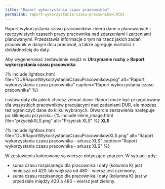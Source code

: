 ```yaml
---
title: "Raport wykorzystania czasu pracowników"
permalink: raport-wykorzystania-czasu-pracownikow.html
---
```


Raport wykorzystania czasu pracowników zbiera dane o planowanych i rzeczywistych czasach pracy pracownika nad zdarzeniami i zarzeniami planowanymi. Przedstawia informacje o tym na rzecz jakich zadań pracownik w danym dniu pracował, a także agreguje wartości z dokładnością do daty.

Aby wygenerować zestawienie wejdź w **Utrzymanie ruchy > Raport wykorzystania czasu pracownika** 

{% include lightbox.html file="DURRaportWykorzystaniaCzasuPracownikow.png" alt="Raport wykorzystania czasu pracownika" caption="Raport wykorzystania czasu pracownika" %}

i ustaw daty dla jakich chcesz zebrać dane. Raport może być przygotowany dla wszystkich pracowników pracujacymi nad zadaniami DUR, ale możesz też ograniczyć dane do kilku wybranych. Otwarcie zestawienia następuje po kliknięciu przycisku: {% include inline_image.html file="przyciskXLS.png" alt="Przycisk XLS" %} **XLS**

{% include lightbox.html file="DURRaportWykorzystaniaCzasuPracownikowXLS.png" alt="Raport wykorzystania czasu pracownika - arkusz XLS" caption="Raport wykorzystania czasu pracownika - arkusz XLS" %}

W zestawieniu kolorowane są wiersze dotyczące zdarzeń. W sytuacji gdy:
- suma czasu rozpisanego dla pracownika i daty (kolumna K) jest mniejsza od 420 lub większa od 480 - wiersz jest czerwony,
- suma czasu rozpisanego dla pracownika i daty (kolumna K) jest w przedziale między 420 a 480 - wiersz jest zielony.
